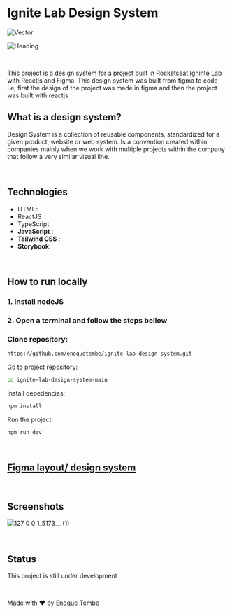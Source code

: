 # Ignite Lab Design System
<div> 

  ![Vector](https://user-images.githubusercontent.com/98264322/195427733-7b92d134-e51d-4a48-85b7-c32877449e3c.png)
  
</div>
<div> 

  ![Heading](https://user-images.githubusercontent.com/98264322/195427847-3144ba1c-4429-4edd-a933-de15a91763dc.png)
  
<div>
<br>

This project is a design system for a project built in Rocketseat Igninte Lab with Reactjs and Figma. This design system was built from figma to code i.e, first the design of the project was made in figma and then the project was built with reactjs


## What is a design system?

Design System is a collection of reusable components, standardized for a given product, website or web system. Is a convention created within companies mainly when we work with multiple projects within the company that follow a very similar visual line.

<br>

## Technologies
- HTML5
- ReactJS
- TypeScript
- **JavaScript** : 
- **Tailwind CSS** : <!--A utility-first CSS framework for rapidly building custom user interfaces-->
- **Storybook**: <!--An open source tool for building UI components and pages in isolation-->

<br>

## How to run locally
### 1. Install nodeJS <br>

### 2. Open a terminal and follow the steps bellow

###  Clone repository: 
``` bash 
https://github.com/enoquetembe/ignite-lab-design-system.git
```
 Go to project repository:
``` bash
cd ignite-lab-design-system-main
```
Install depedencies:

``` bash
npm install
```

 Run the project:
``` bash
npm run dev
```
<br>

## [Figma layout/ design system](https://www.figma.com/file/4ZCsGjqWYnhmjfEQN4vLwb/Ignite-Lab-degin-System?node-id=0%3A1)

<br>

## Screenshots
![127 0 0 1_5173__ (1)](https://user-images.githubusercontent.com/98264322/195758042-549d3908-e543-4480-89dc-cce6948121e3.png)


<br>

## Status
This project is still under development

  <br>
  
Made with ❤  by [Enoque Tembe](https://github.com/enoquetembe)
